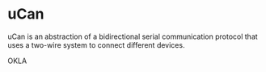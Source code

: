 # uCan
uCan is an abstraction of a bidirectional serial communication protocol that uses a two-wire system to connect different devices.

OKLA
